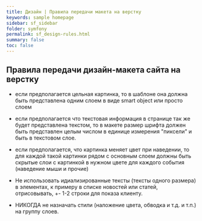 ```yaml
---
title: Дизайн | Правила передачи макета на верстку
keywords: sample homepage
sidebar: sf_sidebar
folder: symfony
permalink: sf_design-rules.html
summary: false
toc: false
---
```


## Правила передачи дизайн-макета сайта на верстку

* если предполагается цельная картинка, то в шаблоне она должна быть представлена одним слоем в виде smart object или просто слоем

* если предполагается что текстовая информация в странице так же будет представлена текстом, то в макете размер шрифта должен быть представлен целым числом в единице измерения "пиксели" и быть в текстовом слое.

* если предполагается, что картинка меняет цвет при наведении, то для каждой такой картинки рядом с основным слоем должны быть скрытые слои с картинкой в нужном цвете для каждого события (наведение мыши и прочие)

* Не использовать идиализированные тексты (тексты одного размера) в элементах, к примеру в списке новостей или статей, отрисовывать, +- 1-2 строки для показа клиенту.

* НИКОГДА не назначать стили (наложение цвета, обводка и т.д. и т.п.) на группу слоев.
